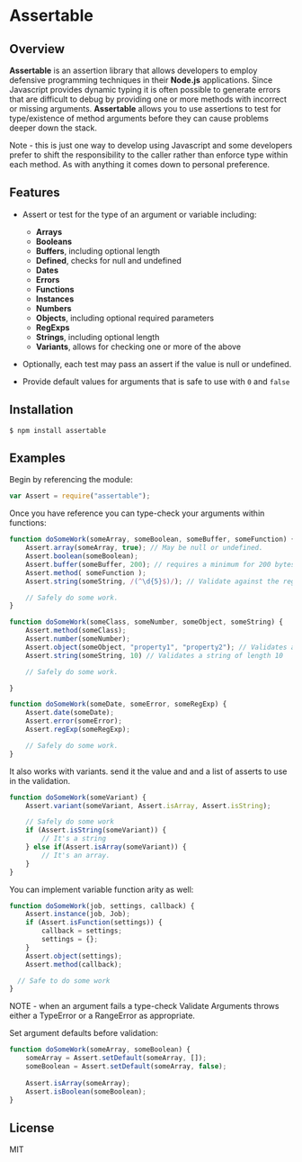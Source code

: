 # Assertable
## Overview
**Assertable** is an assertion library that allows developers to employ defensive programming techniques in their **Node.js** applications. Since Javascript provides dynamic typing it is often possible to generate errors that are difficult to debug by providing one or more methods with incorrect or missing arguments. **Assertable** allows you to use assertions to test for type/existence of method arguments before they can cause problems deeper down the stack.

Note - this is just one way to develop using Javascript and some developers prefer to shift the responsibility to the caller rather than enforce type within each method. As with anything it comes down to personal preference.

## Features
 - Assert or test for the type of an argument or variable including:
 	- **Arrays**
 	- **Booleans**
 	- **Buffers**, including optional length
 	- **Defined**, checks for null and undefined
 	- **Dates**
 	- **Errors**
 	- **Functions**
 	- **Instances**
 	- **Numbers**
 	- **Objects**, including optional required parameters
 	- **RegExps**
 	- **Strings**, including optional length
 	- **Variants**, allows for checking one or more of the above

 - Optionally, each test may pass an assert if the value is null or undefined.
 - Provide default values for arguments that is safe to use with ```0``` and ```false```

## Installation

	$ npm install assertable

## Examples

Begin by referencing the module:

```javascript
var Assert = require("assertable");
```

Once you have reference you can type-check your arguments within functions:

```javascript
function doSomeWork(someArray, someBoolean, someBuffer, someFunction) {
	Assert.array(someArray, true); // May be null or undefined.
	Assert.boolean(someBoolean);
	Assert.buffer(someBuffer, 200); // requires a minimum for 200 bytes
	Assert.method( someFunction );
	Assert.string(someString, /(^\d{5}$)/); // Validate against the regular expression.

    // Safely do some work.
}

function doSomeWork(someClass, someNumber, someObject, someString) {
	Assert.method(someClass);
	Assert.number(someNumber);
	Assert.object(someObject, "property1", "property2"); // Validates an object and the supplied properties.
	Assert.string(someString, 10) // Validates a string of length 10

    // Safely do some work.

}

function doSomeWork(someDate, someError, someRegExp) {
	Assert.date(someDate);
	Assert.error(someError);
	Assert.regExp(someRegExp);

	// Safely do some work.
}
```
It also works with variants. send it the value and and a list of asserts to use in the validation.
```javascript
function doSomeWork(someVariant) {
	Assert.variant(someVariant, Assert.isArray, Assert.isString);

	// Safely do some work
    if (Assert.isString(someVariant)) {
    	// It's a string
    } else if(Assert.isArray(someVariant)) {
    	// It's an array.
    }
}
```
You can implement variable function arity as well:
```javascript
function doSomeWork(job, settings, callback) {
	Assert.instance(job, Job);
  	if (Assert.isFunction(settings)) {
		callback = settings;
		settings = {};
    }
	Assert.object(settings);
	Assert.method(callback);

  // Safe to do some work
}
```

NOTE - when an argument fails a type-check Validate Arguments throws either a TypeError or a RangeError as appropriate.

Set argument defaults before validation:

```javascript
function doSomeWork(someArray, someBoolean) {
	someArray = Assert.setDefault(someArray, []);
	someBoolean = Assert.setDefault(someArray, false);
    
	Assert.isArray(someArray);
	Assert.isBoolean(someBoolean);
}
```

## License

MIT